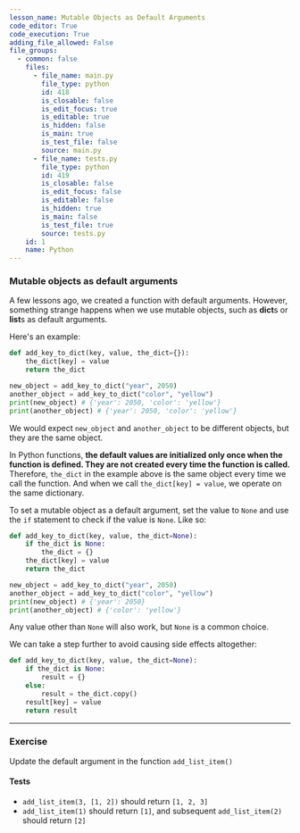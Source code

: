 ```yaml
---
lesson_name: Mutable Objects as Default Arguments
code_editor: True
code_execution: True
adding_file_allowed: False
file_groups:
  - common: false
    files:
      - file_name: main.py
        file_type: python
        id: 418
        is_closable: false
        is_edit_focus: true
        is_editable: true
        is_hidden: false
        is_main: true
        is_test_file: false
        source: main.py
      - file_name: tests.py
        file_type: python
        id: 419
        is_closable: false
        is_edit_focus: false
        is_editable: false
        is_hidden: true
        is_main: false
        is_test_file: true
        source: tests.py
    id: 1
    name: Python
---
```


### Mutable objects as default arguments

A few lessons ago, we created a function with default arguments. However, something strange happens when we use mutable objects, such as **dict**s or **list**s as default arguments.

Here's an example:

```python
def add_key_to_dict(key, value, the_dict={}):
    the_dict[key] = value
    return the_dict

new_object = add_key_to_dict("year", 2050)
another_object = add_key_to_dict("color", "yellow")
print(new_object) # {'year': 2050, 'color': 'yellow'}
print(another_object) # {'year': 2050, 'color': 'yellow'}
```

We would expect `new_object` and `another_object` to be different objects, but they are the same object.

In Python functions, **the default values are initialized only once when the function is defined. They are not created every time the function is called.** Therefore, `the_dict` in the example above is the same object every time we call the function. And when we call `the_dict[key] = value`, we operate on the same dictionary.

To set a mutable object as a default argument, set the value to `None` and use the `if` statement to check if the value is `None`. Like so:

```python
def add_key_to_dict(key, value, the_dict=None):
    if the_dict is None:
        the_dict = {}
    the_dict[key] = value
    return the_dict

new_object = add_key_to_dict("year", 2050)
another_object = add_key_to_dict("color", "yellow")
print(new_object) # {'year': 2050}
print(another_object) # {'color': 'yellow'}
```

<div class="alert-info text-sm">
Any value other than <code>None</code> will also work, but <code>None</code> is a common choice.
</div>

We can take a step further to avoid causing side effects altogether:

```python
def add_key_to_dict(key, value, the_dict=None):
    if the_dict is None:
        result = {}
    else:
        result = the_dict.copy()
    result[key] = value
    return result
```

---

### Exercise

Update the default argument in the function `add_list_item()`

#### Tests

<ul>
<li id="test-1"><code>add_list_item(3, [1, 2])</code> should return <code>[1, 2, 3]</code></li>
<li id="test-2"><code>add_list_item(1)</code> should return <code>[1]</code>, and subsequent <code>add_list_item(2)</code> should return <code>[2]</code></li>
</ul>
